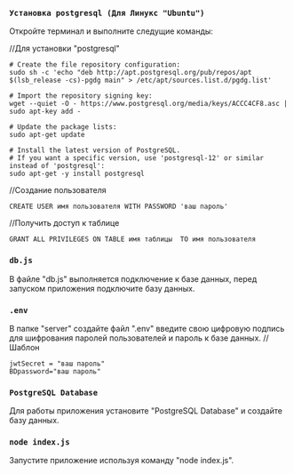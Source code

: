 ### `Установка postgresql (Для Линукс "Ubuntu")`

Откройте терминал и выполните следущие команды:

 //Для установки "postgresql"

```
# Create the file repository configuration:
sudo sh -c 'echo "deb http://apt.postgresql.org/pub/repos/apt $(lsb_release -cs)-pgdg main" > /etc/apt/sources.list.d/pgdg.list'

# Import the repository signing key:
wget --quiet -O - https://www.postgresql.org/media/keys/ACCC4CF8.asc | sudo apt-key add -

# Update the package lists:
sudo apt-get update

# Install the latest version of PostgreSQL.
# If you want a specific version, use 'postgresql-12' or similar instead of 'postgresql':
sudo apt-get -y install postgresql
```
//Создание пользователя

```
CREATE USER имя пользователя WITH PASSWORD 'ваш пароль' 
```
//Получить доступ к таблице 

```
GRANT ALL PRIVILEGES ON TABLE имя таблицы  TO имя пользователя 
```
### `db.js`
В файле "db.js"  выполняется подключение к базе данных, перед запуском приложения подключите базу данных.

### `.env`

 В папке "server" создайте файл ".env" введите свою цифровую подпись для шифрования паролей пользователей и пароль к базе данных.
 //Шаблон

```
jwtSecret = "ваш пароль"
BDpassword="ваш пароль"
```

### `PostgreSQL Database`
Для работы приложения установите "PostgreSQL Database" и создайте базу данных.

### `node index.js`

Запустите приложение используя команду "node index.js".
